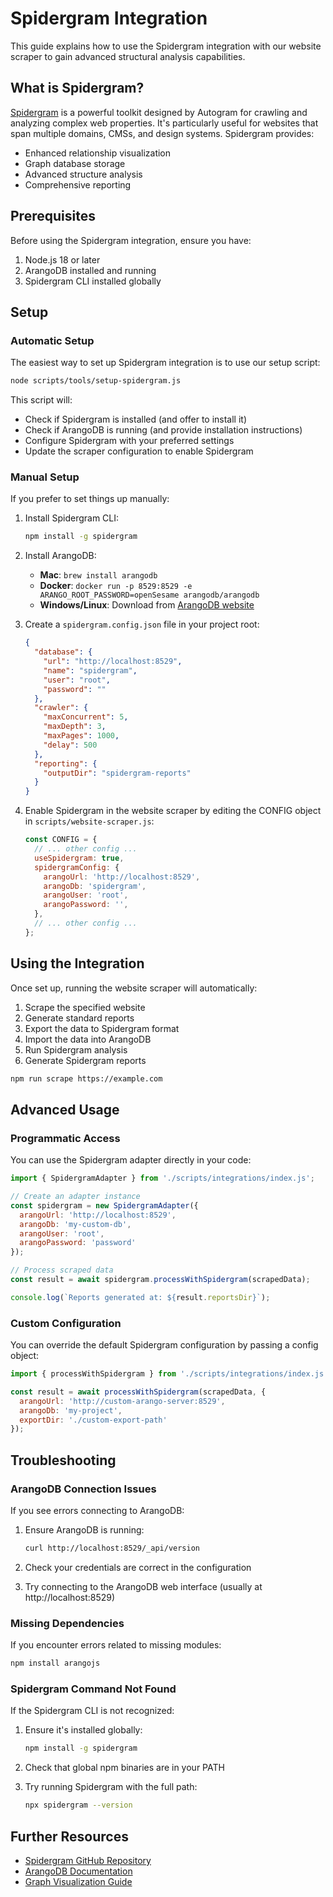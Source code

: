# Spidergram Integration

This guide explains how to use the Spidergram integration with our website scraper to gain advanced structural analysis capabilities.

## What is Spidergram?

[Spidergram](https://github.com/autogram-is/spidergram) is a powerful toolkit designed by Autogram for crawling and analyzing complex web properties. It's particularly useful for websites that span multiple domains, CMSs, and design systems. Spidergram provides:

- Enhanced relationship visualization
- Graph database storage
- Advanced structure analysis
- Comprehensive reporting

## Prerequisites

Before using the Spidergram integration, ensure you have:

1. Node.js 18 or later
2. ArangoDB installed and running
3. Spidergram CLI installed globally

## Setup

### Automatic Setup

The easiest way to set up Spidergram integration is to use our setup script:

```bash
node scripts/tools/setup-spidergram.js
```

This script will:
- Check if Spidergram is installed (and offer to install it)
- Check if ArangoDB is running (and provide installation instructions)
- Configure Spidergram with your preferred settings
- Update the scraper configuration to enable Spidergram

### Manual Setup

If you prefer to set things up manually:

1. Install Spidergram CLI:
   ```bash
   npm install -g spidergram
   ```

2. Install ArangoDB:
   - **Mac**: `brew install arangodb`
   - **Docker**: `docker run -p 8529:8529 -e ARANGO_ROOT_PASSWORD=openSesame arangodb/arangodb`
   - **Windows/Linux**: Download from [ArangoDB website](https://www.arangodb.com/download/)

3. Create a `spidergram.config.json` file in your project root:
   ```json
   {
     "database": {
       "url": "http://localhost:8529",
       "name": "spidergram",
       "user": "root",
       "password": ""
     },
     "crawler": {
       "maxConcurrent": 5,
       "maxDepth": 3,
       "maxPages": 1000,
       "delay": 500
     },
     "reporting": {
       "outputDir": "spidergram-reports"
     }
   }
   ```

4. Enable Spidergram in the website scraper by editing the CONFIG object in `scripts/website-scraper.js`:
   ```javascript
   const CONFIG = {
     // ... other config ...
     useSpidergram: true,
     spidergramConfig: {
       arangoUrl: 'http://localhost:8529',
       arangoDb: 'spidergram',
       arangoUser: 'root',
       arangoPassword: '',
     },
     // ... other config ...
   };
   ```

## Using the Integration

Once set up, running the website scraper will automatically:

1. Scrape the specified website
2. Generate standard reports
3. Export the data to Spidergram format
4. Import the data into ArangoDB
5. Run Spidergram analysis
6. Generate Spidergram reports

```bash
npm run scrape https://example.com
```

## Advanced Usage

### Programmatic Access

You can use the Spidergram adapter directly in your code:

```javascript
import { SpidergramAdapter } from './scripts/integrations/index.js';

// Create an adapter instance
const spidergram = new SpidergramAdapter({
  arangoUrl: 'http://localhost:8529',
  arangoDb: 'my-custom-db',
  arangoUser: 'root',
  arangoPassword: 'password'
});

// Process scraped data
const result = await spidergram.processWithSpidergram(scrapedData);

console.log(`Reports generated at: ${result.reportsDir}`);
```

### Custom Configuration

You can override the default Spidergram configuration by passing a config object:

```javascript
import { processWithSpidergram } from './scripts/integrations/index.js';

const result = await processWithSpidergram(scrapedData, {
  arangoUrl: 'http://custom-arango-server:8529',
  arangoDb: 'my-project',
  exportDir: './custom-export-path'
});
```

## Troubleshooting

### ArangoDB Connection Issues

If you see errors connecting to ArangoDB:

1. Ensure ArangoDB is running: 
   ```bash
   curl http://localhost:8529/_api/version
   ```

2. Check your credentials are correct in the configuration

3. Try connecting to the ArangoDB web interface (usually at http://localhost:8529)

### Missing Dependencies

If you encounter errors related to missing modules:

```bash
npm install arangojs
```

### Spidergram Command Not Found

If the Spidergram CLI is not recognized:

1. Ensure it's installed globally:
   ```bash
   npm install -g spidergram
   ```

2. Check that global npm binaries are in your PATH

3. Try running Spidergram with the full path:
   ```bash
   npx spidergram --version
   ```

## Further Resources

- [Spidergram GitHub Repository](https://github.com/autogram-is/spidergram)
- [ArangoDB Documentation](https://www.arangodb.com/docs/)
- [Graph Visualization Guide](https://www.arangodb.com/docs/stable/arangograph/graphstudio.html) 